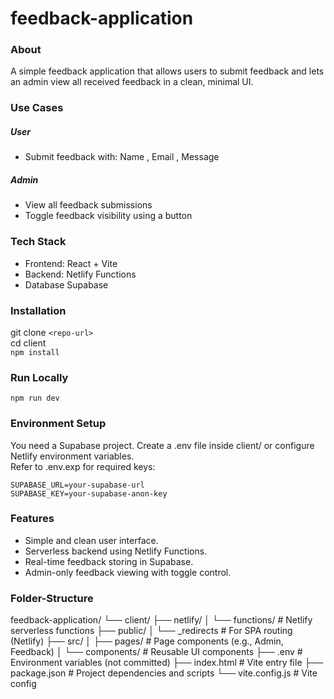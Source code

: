 # feedback-application
### About
A simple feedback application that allows users to submit feedback and lets an admin view all received feedback in a clean, minimal UI.
### Use Cases
##### User
- Submit feedback with: Name , Email , Message
##### Admin
- View all feedback submissions
- Toggle feedback visibility using a button
### Tech Stack
- Frontend: React + Vite
- Backend:	Netlify Functions
- Database	Supabase
### Installation
git clone ```<repo-url>```<br>
cd client <br>
```npm install```
### Run Locally
```npm run dev```
### Environment Setup
You need a Supabase project. Create a .env file inside client/ or configure Netlify environment variables.<br>
Refer to .env.exp for required keys:<br>
```
SUPABASE_URL=your-supabase-url
SUPABASE_KEY=your-supabase-anon-key

```
### Features
- Simple and clean user interface.
- Serverless backend using Netlify Functions.
- Real-time feedback storing in Supabase.
- Admin-only feedback viewing with toggle control.

### Folder-Structure
feedback-application/
└── client/
    ├── netlify/
    │   └── functions/           # Netlify serverless functions
    ├── public/
    │   └── _redirects           # For SPA routing (Netlify)
    ├── src/
    │   ├── pages/               # Page components (e.g., Admin, Feedback)
    │   └── components/          # Reusable UI components
    ├── .env                     # Environment variables (not committed)
    ├── index.html               # Vite entry file
    ├── package.json             # Project dependencies and scripts
    └── vite.config.js           # Vite config